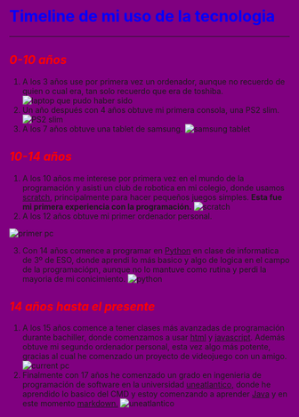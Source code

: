 # <span style="color:blue">**Timeline de mi uso de la tecnologia**</span>
---
<style>
html {
  background: purple
}
</style>
## <span style="color:red"> *0-10 años*</span> 

1. A los 3 años use por primera vez un ordenador, aunque no recuerdo de quien o cual era, tan solo recuerdo que era de toshiba. ![laptop que pudo haber sido](https://www.notebookcheck.org/uploads/tx_nbc2/267365.jpg) 
2. Un año después con 4 años obtuve mi primera consola, una PS2 slim. ![PS2 slim](https://bilbotruke.net/50178-thickbox_default/consola-sony-ps2-slim.jpg)
3. A los 7 años obtuve una tablet de samsung. ![samsung tablet](https://image-us.samsung.com/SamsungUS/pim/migration/mobile/tablets/all-other-tablets/sm-t210rzwyxar/Pdpdefault-sm-t210rzwyxar-600x600-C1-052016.jpg)
## <span style="color:red"> *10-14 años*</span>
1. A los 10 años me interese por primera vez en el mundo de la programación y asisti un club de robotica en mi colegio, donde usamos [scratch,](https://scratch.mit.edu/) principalmente para hacer pequeños juegos simples. **Esta fue mi primera experiencia con la programación.** ![scratch](https://www.internetlan.us/wp-content/uploads/2017/09/scratchkatua.jpg)
2. A los 12 años obtuve mi primer ordenador personal.

![primer pc](https://i.blogs.es/c23546/torshiba-2/450_1000.jpg)

3. Con 14 años comence a programar en [Python](https://es.wikipedia.org/wiki/Python) en clase de informatica de 3º de ESO, donde aprendi lo más basico y algo de logica en el campo de la programaciópn, aunque no lo mantuve como rutina y perdi la mayoria de mi conicimiento. 
![python](https://federacionastronomica.es/images/web/2021-nvbre/Python-logo.png)
## <span style="color:red"> *14 años hasta el presente*</span>
1. A los 15 años comence a tener clases más avanzadas de programación durante bachiller, donde comenzamos a usar [html](https://developer.mozilla.org/es/docs/Web/HTML) y [javascript](https://developer.mozilla.org/es/docs/Web/JavaScript). Además obtuve mi segundo ordenador personal, esta vez algo más potente, gracias al cual he comenzado un proyecto de videojuego con un amigo. 
![current pc](https://m.media-amazon.com/images/I/71LiLRIZhQL._AC_UF894,1000_QL80_.jpg)
2. Finalmente con 17 años he comenzado un grado en ingenieria de programación de software en la universidad [uneatlantico,](https://www.uneatlantico.es/) donde he aprendido lo basico del CMD y estoy comenzando a aprender [Java](https://www.java.com/es/) y en este momento [markdown.](https://markdown.es.) ![uneatlantico](https://upload.wikimedia.org/wikipedia/commons/2/2c/Logo-uneatlantico.jpg)
